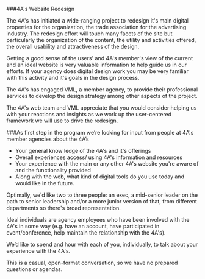 ###4A's Website Redesign

The 4A's has initiated a wide-ranging project to redesign it's main digital properties for the organization, the trade association for the advertising industry. The redesign effort will touch many facets of the site but particularly the organization of the content, the utility and activities offered, the overall usability and attractiveness of the design.

Getting a good sense of the users' and 4A's member's view of the current and an ideal website is very valuable information to help guide us in our efforts. If your agency does digital design work you may be very familiar with this activity and it's goals in the design process.

The 4A's has engaged VML, a member agency, to provide their professional services to develop the design strategy among other aspects of the project.

The 4A's web team and VML appreciate that you would consider helping us with your reactions and insights as we work up the user-centered framework we will use to drive the redesign. 

###As first step in the program we’re looking for input from people at 4A's member agencies about the 4A’s

* Your general know ledge of the 4A's and it's offerings
* Overall experiences access/ using 4A's information and resources
* Your experience with the main or any other 4A's website you're aware of and the functionality provided
* Along with the web, what kind of digital tools do you use today and would like in the future.

Optimally, we'd like two to three people: an exec, a mid-senior leader on the path to senior leadership and/or a more junior version of that, from different departments so there's broad representation.

Ideal individuals are agency employees who have been involved with the 4A's in some way (e.g. have an account, have participated in event/conference, help maintain the relationship with the 4A's). 

We’d like to spend and hour with each of you, individually, to talk about your experience with the 4A's.

This is a casual, open-format conversation, so we have no prepared questions or agendas. 